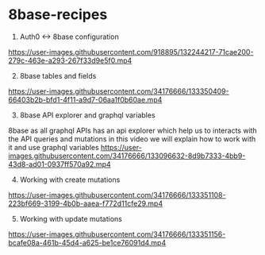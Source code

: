 # 8base-recipes


1. Auth0 <-> 8base configuration



https://user-images.githubusercontent.com/918895/132244217-71cae200-279c-463e-a293-267f33d9e5f0.mp4

2. 8base tables and fields


https://user-images.githubusercontent.com/34176666/133350409-66403b2b-bfd1-4f11-a9d7-06aa1f0b60ae.mp4



3. 8base API explorer and graphql variables

8base as all graphql APIs has an api explorer which help us to interacts with the API queries and mutations
in this video we will explain how to work with it and use graphql variables
https://user-images.githubusercontent.com/34176666/133096632-8d9b7333-4bb9-43d8-ad01-0937ff570a92.mp4

4. Working with create mutations 

https://user-images.githubusercontent.com/34176666/133351108-223bf669-3199-4b0b-aaea-f772d11cfe29.mp4

5. Working with update mutations

https://user-images.githubusercontent.com/34176666/133351156-bcafe08a-461b-45d4-a625-be1ce76091d4.mp4

